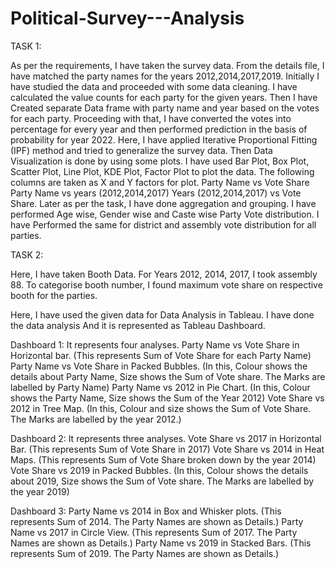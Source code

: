 # Political-Survey---Analysis

TASK 1:

As per the requirements, I have taken the survey data.
From the details file, I have matched the party names for the years 2012,2014,2017,2019.
Initially I have studied the data and proceeded with some data cleaning.
I have calculated the value counts for each party for the given years.
Then I have Created separate Data frame with party name and year based on the votes for each party.
Proceeding with that, I have converted the votes into percentage for every year and then performed prediction in the basis of probability for year 2022.
Here, I have applied Iterative Proportional Fitting (IPF) method and tried to generalize the survey data.
Then Data Visualization is done by using some plots.
I have used Bar Plot, Box Plot, Scatter Plot, Line Plot, KDE Plot, Factor Plot to plot the data.
The following columns are taken as X and Y factors for plot.
Party Name vs Vote Share
Party Name vs years (2012,2014,2017)
Years (2012,2014,2017) vs Vote Share.
Later as per the task, I have done aggregation and grouping. I have performed Age wise, Gender wise and Caste wise Party Vote distribution.
I have Performed the same for district and assembly vote distribution for all parties.


TASK 2:

Here, I have taken Booth Data.
For Years 2012, 2014, 2017, I took assembly 88.
To categorise booth number, I found maximum vote share on respective booth for the parties.

Here, I have used the given data for Data Analysis in Tableau. I have done the data analysis And it is represented as Tableau Dashboard.

Dashboard 1: It represents four analyses. Party Name vs Vote Share in Horizontal bar. (This represents Sum of Vote Share for each Party Name) Party Name vs Vote Share in Packed Bubbles. (In this, Colour shows the details about Party Name, Size shows the Sum of Vote share. The Marks are labelled by Party Name) Party Name vs 2012 in Pie Chart. (In this, Colour shows the Party Name, Size shows the Sum of the Year 2012) Vote Share vs 2012 in Tree Map. (In this, Colour and size shows the Sum of Vote Share. The Marks are labelled by the year 2012.)

Dashboard 2: It represents three analyses. Vote Share vs 2017 in Horizontal Bar. (This represents Sum of Vote Share in 2017) Vote Share vs 2014 in Heat Maps. (This represents Sum of Vote Share broken down by the year 2014) Vote Share vs 2019 in Packed Bubbles. (In this, Colour shows the details about 2019, Size shows the Sum of Vote share. The Marks are labelled by the year 2019)

Dashboard 3: Party Name vs 2014 in Box and Whisker plots. (This represents Sum of 2014. The Party Names are shown as Details.) Party Name vs 2017 in Circle View. (This represents Sum of 2017. The Party Names are shown as Details.) Party Name vs 2019 in Stacked Bars. (This represents Sum of 2019. The Party Names are shown as Details.)
